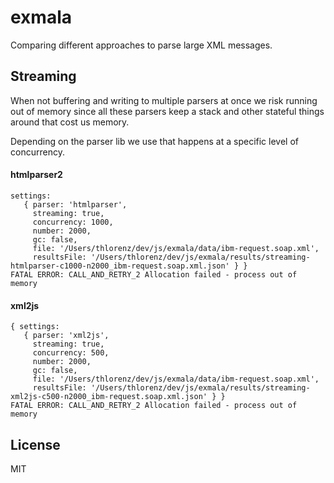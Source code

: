 # exmala

Comparing different approaches to parse large XML messages.

## Streaming

When not buffering and writing to multiple parsers at once we risk running out of memory since all these parsers keep
a stack and other stateful things around that cost us memory.

Depending on the parser lib we use that happens at a specific level of concurrency.

#### htmlparser2

```
settings:
   { parser: 'htmlparser',
     streaming: true,
     concurrency: 1000,
     number: 2000,
     gc: false,
     file: '/Users/thlorenz/dev/js/exmala/data/ibm-request.soap.xml',
     resultsFile: '/Users/thlorenz/dev/js/exmala/results/streaming-htmlparser-c1000-n2000_ibm-request.soap.xml.json' } }
FATAL ERROR: CALL_AND_RETRY_2 Allocation failed - process out of memory
```

#### xml2js 

```
{ settings:
   { parser: 'xml2js',
     streaming: true,
     concurrency: 500,
     number: 2000,
     gc: false,
     file: '/Users/thlorenz/dev/js/exmala/data/ibm-request.soap.xml',
     resultsFile: '/Users/thlorenz/dev/js/exmala/results/streaming-xml2js-c500-n2000_ibm-request.soap.xml.json' } }
FATAL ERROR: CALL_AND_RETRY_2 Allocation failed - process out of memory
```

## License

MIT
